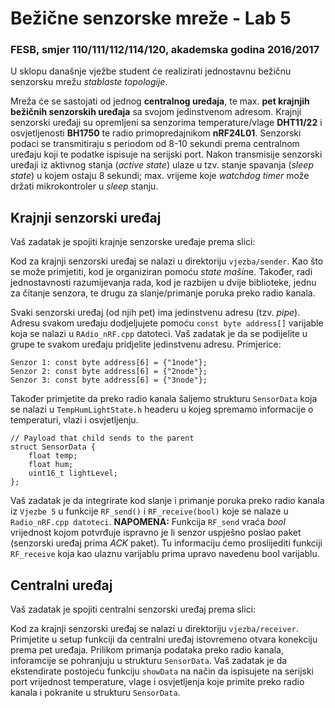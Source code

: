 # Bežične senzorske mreže - Lab 5

### FESB, smjer 110/111/112/114/120, akademska godina 2016/2017

U sklopu današnje vježbe student će realizirati jednostavnu bežičnu senzorsku mrežu *stablaste topologije*.

Mreža će se sastojati od jednog **centralnog uređaja**, te max. **pet krajnjih bežičnih senzorskih uređaja** sa svojom jedinstvenom adresom. Krajnji senzorski uređaji su opremljeni sa senzorima temperature/vlage **DHT11/22** i osvjetljenosti **BH1750** te radio primopredajnikom **nRF24L01**. Senzorski podaci se transmitiraju s periodom od 8-10 sekundi prema centralnom uređaju koji te podatke ispisuje na serijski port. Nakon transmisije senzorski uređaji iz aktivnog stanja (*active state*) ulaze u tzv. stanje spavanja (*sleep state*) u kojem ostaju 8 sekundi; max. vrijeme koje *watchdog timer* može držati mikrokontroler u *sleep* stanju.

## Krajnji senzorski uređaj

Vaš zadatak je spojiti krajnje senzorske uređaje prema slici:


Kod za krajnji senzorski uređaj se nalazi u direktoriju ``vjezba/sender``. Kao što se može primjetiti, kod je organiziran pomoću *state mašin*e. Također, radi jednostavnosti razumijevanja rada, kod je razbijen u dvije biblioteke, jednu za čitanje senzora, te drugu za slanje/primanje poruka preko radio kanala.

Svaki senzorski uređaj (od njih pet) ima jedinstvenu adresu (tzv. *pipe*). Adresu svakom uređaju dodjeljujete pomoću ``const byte address[]`` varijable koja se nalazi u ``RAdio_nRF.cpp`` datoteci. Vaš zadatak je da se podijelite u grupe te svakom uređaju pridjelite jedinstvenu adresu. Primjerice:

```arduino
Senzor 1: const byte address[6] = {"1node"};
Senzor 2: const byte address[6] = {"2node"};
Senzor 3: const byte address[6] = {"3node"};
```

Također primjetite da preko radio kanala šaljemo strukturu ``SensorData`` koja se nalazi u ``TempHumLightState.h`` headeru u kojeg spremamo informacije o temperaturi, vlazi i osvjetljenju.

```arduino
// Payload that child sends to the parent
struct SensorData {
    float temp;
    float hum;
    uint16_t lightLevel;
};
```

Vaš zadatak je da integrirate kod slanje i primanje poruka preko radio kanala iz ``Vjezbe 5`` u funkcije ``RF_send()`` i ``RF_receive(bool)`` koje se nalaze u ``Radio_nRF.cpp datoteci``. **NAPOMENA:** Funkcija ``RF_send`` vraća *bool* vrijednost kojom potvrđuje ispravno je li senzor uspješno poslao paket (senzorski uređaj prima *ACK* paket). Tu informaciju ćemo proslijediti funkciji ``RF_receive`` koja kao ulaznu varijablu prima upravo navedenu bool varijablu.

## Centralni uređaj

Vaš zadatak je spojiti centralni senzorski uređaj prema slici:

Kod za krajnji senzorski uređaj se nalazi u direktoriju ``vjezba/receiver``. Primjetite u setup funkciji da centralni uređaj istovremeno otvara konekciju prema pet uređaja. Prilikom primanja podataka preko radio kanala, inforamcije se pohranjuju u strukturu ``SensorData``. Vaš zadatak je da ekstendirate postojeću funkciju ``showData`` na način da ispisujete na serijski port vrijednost temperature, vlage i osvjetljenja koje primite preko radio kanala i pokranite u strukturu ``SensorData``.

